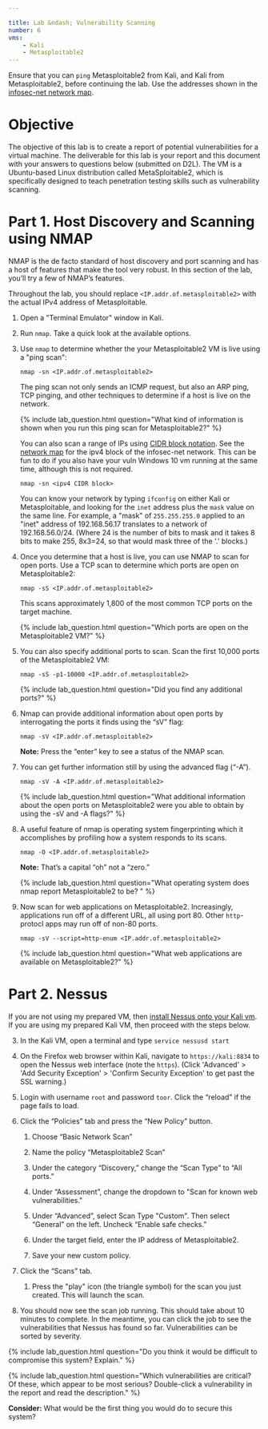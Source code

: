 ```yaml
---

title: Lab &ndash; Vulnerability Scanning
number: 6
vms:
    - Kali
    - Metasploitable2
---
```


<div class='alert alert-warning'>Ensure that you can <code>ping</code> Metasploitable2 from Kali, and Kali from Metasploitable2, before continuing the lab. Use the addresses shown in the <a href='/security-assignments/virtual-machines/#infosec-net-network-map'>infosec-net network map</a>.</div>

# Objective

The objective of this lab is to create a report of potential vulnerabilities for a virtual machine. The deliverable for this lab is your report and this document with your answers to questions below (submitted on D2L). 
The VM is a Ubuntu-based Linux distribution called MetaSploitable2, which is specifically designed to teach penetration testing skills such as vulnerability scanning.





# Part 1. Host Discovery and Scanning using NMAP

NMAP is the de facto standard of host discovery and port scanning and has a host of features that make the tool very robust. In this section of the lab, you’ll try a few of NMAP’s features.

<div class='alert alert-info'>Throughout the lab, you should replace <code>&lt;IP.addr.of.metasploitable2&gt;</code> with the actual IPv4 address of Metasploitable.</div>

1.	Open a "Terminal Emulator" window in Kali.
2.	Run `nmap`. Take a quick look at the available options.
3.	Use `nmap` to determine whether the your Metasploitable2 VM is live using a "ping scan":

        nmap -sn <IP.addr.of.metasploitable2>
       
    The ping scan not only sends an ICMP request, but also an ARP ping, TCP pinging, and other techniques to determine if a host is live on the network.

    {% include lab_question.html question="What kind of information is shown when you run this ping scan for Metasploitable2?" %}
    
    You can also scan a range of IPs using [CIDR block notation](https://en.wikipedia.org/wiki/Classless_Inter-Domain_Routing#CIDR_notation). See the [network map](/security-assignments/virtual-machines/#infosec-net-network-map) for the ipv4 block of the infosec-net network. 
    This can be fun to do if you also have your vuln Windows 10 vm running at the same time, although this is not required.

        nmap -sn <ipv4 CIDR block>
		
	You can know your network by typing `ifconfig` on either Kali or Metasploitable, and looking for the `inet` address plus the `mask` value on the same line. 
	For example, a "mask" of `255.255.255.0` applied to an "inet" address of 192.168.56.17 translates to a network of 192.168.56.0/24. 
    (Where 24 is the number of bits to mask and it takes 8 bits to make 255, 8x3=24, so that would mask three of the '.' blocks.) 


5.	Once you determine that a host is live, you can use NMAP to scan for open ports. Use a TCP scan to determine which ports are open on Metasploitable2:

        nmap -sS <IP.addr.of.metasploitable2>

    This scans approximately 1,800 of the most common TCP ports on the target machine.

    {% include lab_question.html question="Which ports are open on the Metasploitable2 VM?" %}

    

6.	You can also specify additional ports to scan. Scan the first 10,000 ports of the Metasploitable2 VM:

        nmap -sS -p1-10000 <IP.addr.of.metasploitable2>

    {% include lab_question.html question="Did you find any additional ports?" %}

    
    
7.	Nmap can provide additional information about open ports by interrogating the ports it finds using the “sV” flag:

        nmap -sV <IP.addr.of.metasploitable2>

    **Note:** Press the “enter” key to see a status of the NMAP scan.

    
    
8.	You can get further information still by using the advanced flag (“-A”).

        nmap -sV -A <IP.addr.of.metasploitable2>
        
    {% include lab_question.html question="What additional information about the open ports on Metasploitable2 were you able to obtain by using the -sV and -A flags?" %}
    
    
    
    
9.	A useful feature of nmap is operating system fingerprinting which it accomplishes by profiling how a system responds to its scans. 

        nmap -O <IP.addr.of.metasploitable2>

    **Note:** That’s a capital “oh” not a “zero.”
    
    {% include lab_question.html question="What operating system does nmap report Metasploitable2 to be? " %}

    
10.	Now scan for web applications on Metasploitable2. Increasingly, applications run off of a different URL, all using port 80. Other `http`-protocl apps may run off of non-80 ports.

        nmap -sV --script=http-enum <IP.addr.of.metasploitable2>

    {% include lab_question.html question="What web applications are available on Metasploitable2?" %}
        
    
    
    
# Part 2. Nessus

If you are <span class='label label-danger'>not</span> using my prepared VM, then [install Nessus onto your Kali vm](/security-assignments/virtual-machines#install-nessus). 
If you <span class='label label-primary'>are</span> using my prepared Kali VM, then proceed with the steps below.


3.	In the Kali VM, open a terminal and type `service nessusd start`

4.	On the Firefox web browser within Kali, navigate to `https://kali:8834` to open the Nessus web interface (note the `https`). (Click 'Advanced' > 'Add Security Exception' > 'Confirm Security Exception' to get past the SSL warning.)

5.	Login with username `root` and password `toor`. Click the “reload” if the page fails to load.

6.	Click the “Policies” tab and press the “New Policy” button. 

    1.	Choose “Basic Network Scan”
    
    2.	Name the policy “Metasploitable2 Scan”
    
    3.	Under the category “Discovery,” change the “Scan Type” to “All ports.”
	
	1.	Under “Assessment”, change the dropdown to "Scan for known web vulnerabilities."
    
    1.	Under “Advanced”, select Scan Type "Custom". Then select “General” on the left. Uncheck “Enable safe checks.”
    
	1.  Under the target field, enter the IP address of Metasploitable2.
	
	1. 	Save your new custom policy.
	
    
7.	Click the “Scans” tab.

    1.  Press the "play" icon (the triangle symbol) for the scan you just created. This will launch the scan.


8.	You should now see the scan job running. This should take about 10 minutes to complete. In the meantime, you can click the job to see the vulnerabilities that Nessus has found so far. Vulnerabilities can be sorted by severity.



{% include lab_question.html question="Do you think it would be difficult to compromise this system? Explain." %}

{% include lab_question.html question="Which vulnerabilities are critical? Of these, which appear to be most serious? Double-click a vulnerability in the report and read the description." %}

**Consider:** What would be the first thing you would do to secure this system?

   






